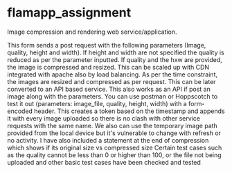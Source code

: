# flamapp_assignment
Image compression and rendering web service/application.

This form sends a post request with the following parameters (Image, quality, height and width). If height and width are not specified the quality is reduced as per the parameter inputted. If quality and the hxw are provided, the image is compressed and resized.
This can be scaled up with CDN integrated with apache also by load balancing. As per the time constraint, the images are resized and compressed as per request. This can be later converted to an API based service. This also works as an API if post an image along with the parameters. You can use postman or Hoppscotch to test it out (parameters: image_file, quality, height, width) with a form-encoded header.
This creates a token based on the timestamp and appends it with every image uploaded so there is no clash with other service requests with the same name. We also can use the temporary image path provided from the local device but it's vulnerable to change with refresh or no activity. I have also included a statement at the end of compression which shows if its original size vs compressed size
Certain test cases such as the quality cannot be less than 0 or higher than 100, or the file not being uploaded and other basic test cases have been checked and tested

